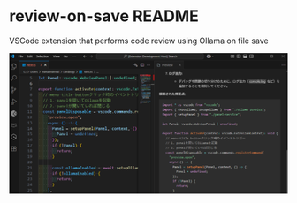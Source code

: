 # review-on-save README

VSCode extension that performs code review using Ollama on file save

![preview.png](./img/preview.png)
